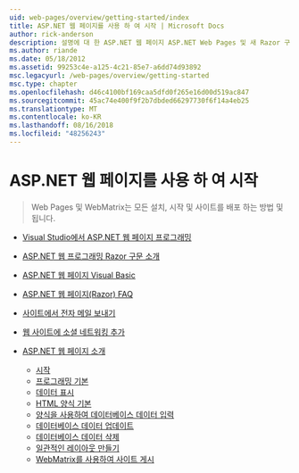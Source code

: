 ```yaml
---
uid: web-pages/overview/getting-started/index
title: ASP.NET 웹 페이지를 사용 하 여 시작 | Microsoft Docs
author: rick-anderson
description: 설명에 대 한 ASP.NET 웹 페이지 ASP.NET Web Pages 및 새 Razor 구문을 HTML t를 사용 하 여 서버 코드를 결합 하 여 빠르고 쉬우며 간단한 방법을 제공 하는 중...
ms.author: riande
ms.date: 05/18/2012
ms.assetid: 99253c4e-a125-4c21-85e7-a6dd74d93892
msc.legacyurl: /web-pages/overview/getting-started
msc.type: chapter
ms.openlocfilehash: d46c4100bf169caa5dfd0f265e16d00d519ac847
ms.sourcegitcommit: 45ac74e400f9f2b7dbded66297730f6f14a4eb25
ms.translationtype: MT
ms.contentlocale: ko-KR
ms.lasthandoff: 08/16/2018
ms.locfileid: "48256243"
---
```

<a name="getting-started-with-aspnet-web-pages"></a>ASP.NET 웹 페이지를 사용 하 여 시작
====================
> Web Pages 및 WebMatrix는 모든 설치, 시작 및 사이트를 배포 하는 방법 및 됩니다.


- [Visual Studio에서 ASP.NET 웹 페이지 프로그래밍](program-asp-net-web-pages-in-visual-studio.md)
- [ASP.NET 웹 프로그래밍 Razor 구문 소개](introducing-razor-syntax-c.md)
- [ASP.NET 웹 페이지 Visual Basic](introducing-razor-syntax-vb.md)
- [ASP.NET 웹 페이지(Razor) FAQ](aspnet-web-pages-razor-faq.md)
- [사이트에서 전자 메일 보내기](11-adding-email-to-your-web-site.md)
- [웹 사이트에 소셜 네트워킹 추가](13-adding-social-networking-to-your-web-site.md)
- [ASP.NET 웹 페이지 소개](introducing-aspnet-web-pages-2/index.md)

    - [시작](introducing-aspnet-web-pages-2/getting-started.md)
    - [프로그래밍 기본](introducing-aspnet-web-pages-2/intro-to-web-pages-programming.md)
    - [데이터 표시](introducing-aspnet-web-pages-2/displaying-data.md)
    - [HTML 양식 기본](introducing-aspnet-web-pages-2/form-basics.md)
    - [양식을 사용하여 데이터베이스 데이터 입력](introducing-aspnet-web-pages-2/entering-data.md)
    - [데이터베이스 데이터 업데이트](introducing-aspnet-web-pages-2/updating-data.md)
    - [데이터베이스 데이터 삭제](introducing-aspnet-web-pages-2/deleting-data.md)
    - [일관적인 레이아웃 만들기](introducing-aspnet-web-pages-2/layouts.md)
    - [WebMatrix를 사용하여 사이트 게시](introducing-aspnet-web-pages-2/publishing.md)
